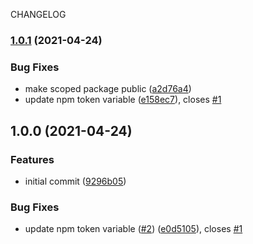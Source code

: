 CHANGELOG

### [1.0.1](https://github.com/jmosawy/prettier-config/compare/v1.0.0...v1.0.1) (2021-04-24)


### Bug Fixes

* make scoped package public ([a2d76a4](https://github.com/jmosawy/prettier-config/commit/a2d76a40ea603cc8f532cfffd4c0ac2d3c4955a7))
* update npm token variable ([e158ec7](https://github.com/jmosawy/prettier-config/commit/e158ec7ac48a2e7bda448626893a2bdb00fd0b8d)), closes [#1](https://github.com/jmosawy/prettier-config/issues/1)

## 1.0.0 (2021-04-24)


### Features

* initial commit ([9296b05](https://github.com/jmosawy/prettier-config/commit/9296b05f5c716b73ef0929526183f0cb42fba08b))


### Bug Fixes

* update npm token variable ([#2](https://github.com/jmosawy/prettier-config/issues/2)) ([e0d5105](https://github.com/jmosawy/prettier-config/commit/e0d51053097c82c3e2412c73a3eab5dafafa7502)), closes [#1](https://github.com/jmosawy/prettier-config/issues/1)
